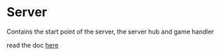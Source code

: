 # Server

Contains the start point of the server, the server hub and game handler

read the doc [here](/doc/Server.md)